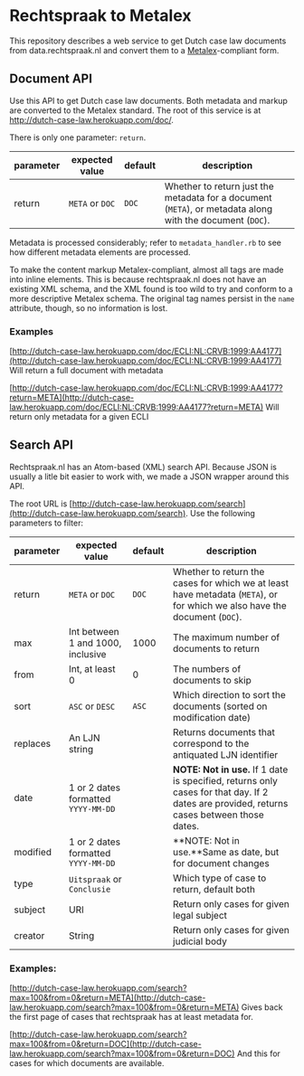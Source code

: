 # Rechtspraak to Metalex
This repository describes a web service to get Dutch case law documents from data.rechtspraak.nl and convert them to a [Metalex](http://metalex.eu/)-compliant form.

## Document API
Use this API to get Dutch case law documents. Both metadata and markup are converted to the Metalex standard. The root of this service is at [http://dutch-case-law.herokuapp.com/doc/<ecli>](http://dutch-case-law.herokuapp.com/doc/).

There is only one parameter: `return`. 

|parameter|expected value |default|description|
|---------|---------------|-------|-----------|
|return   |`META` or `DOC`|`DOC`  |Whether to return just the metadata for a document (`META`), or metadata along with the document (`DOC`).|         
 
Metadata is processed considerably; refer to `metadata_handler.rb` to see how different metadata elements are processed.

To make the content markup Metalex-compliant, almost all tags are made into inline elements. This is because rechtspraak.nl does not have an existing XML schema, and the XML found is too wild to try and conform to a more descriptive Metalex schema. The original tag names persist in the `name` attribute, though, so no information is lost.

### Examples
 
[http://dutch-case-law.herokuapp.com/doc/ECLI:NL:CRVB:1999:AA4177](http://dutch-case-law.herokuapp.com/doc/ECLI:NL:CRVB:1999:AA4177)
Will return a full document with metadata

[http://dutch-case-law.herokuapp.com/doc/ECLI:NL:CRVB:1999:AA4177?return=META](http://dutch-case-law.herokuapp.com/doc/ECLI:NL:CRVB:1999:AA4177?return=META)
Will return only metadata for a given ECLI
 
## Search API
Rechtspraak.nl has an Atom-based (XML) search API. Because JSON is usually a litle bit easier to work with, we made a JSON wrapper around this API.

The root URL is [http://dutch-case-law.herokuapp.com/search](http://dutch-case-law.herokuapp.com/search). Use the following parameters to filter:

|parameter|expected value |default|description|
|---------|---------------|-------|-----------|
|return   |`META` or `DOC`|`DOC`  |Whether to return the cases for which we at least have metadata (`META`), or for which we also have the document (`DOC`).|         
|max     |Int between 1 and 1000, inclusive|1000|The maximum number of documents to return|
|from     |Int, at least 0|0      |The numbers of documents to skip|
|sort     |`ASC` or `DESC`|`ASC`  |Which direction to sort the documents (sorted on modification date)|
|replaces |An LJN string  |       |Returns documents that correspond to the antiquated LJN identifier|
|date     |1 or 2 dates formatted `YYYY-MM-DD`||**NOTE: Not in use.** If 1 date is specified, returns only cases for that day. If 2 dates are provided, returns cases between those dates.|
|modified |1 or 2 dates formatted `YYYY-MM-DD`||**NOTE: Not in use.**Same as date, but for document changes|
|type     |`Uitspraak` or `Conclusie`||Which type of case to return, default both|
|subject  |URI            |       |Return only cases for given legal subject|
|creator  |String         |       |Return only cases for given judicial body|
                           
### Examples:
[http://dutch-case-law.herokuapp.com/search?max=100&from=0&return=META](http://dutch-case-law.herokuapp.com/search?max=100&from=0&return=META)
Gives back the first page of cases that rechtspraak has at least metadata for.

[http://dutch-case-law.herokuapp.com/search?max=100&from=0&return=DOC](http://dutch-case-law.herokuapp.com/search?max=100&from=0&return=DOC)
And this for cases for which documents are available.

                          